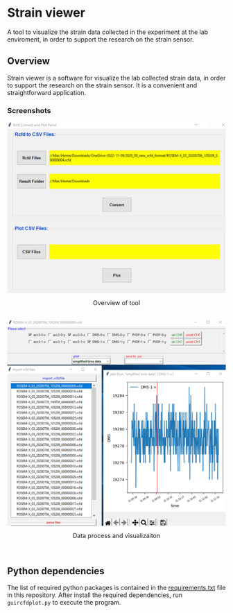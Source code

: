 # Strain viewer

A tool to visualize the strain data collected in the experiment at the lab enviroment, in order to support the research on the strain sensor.

## Overview

Strain viewer is a software for visualize the lab collected strain data, in order to support the research on the strain sensor. It is a convenient and straightforward application.

### Screenshots

<div align = "center">
  <img align = "center" width = "600" src = "/assets/image1.jpg">
<p align = "center">Overview of tool</p> <br>
    <img align = "center" width = "600" src = "/assets/image2.jpg"/>
        <p align = "center"> Data process and visualizaiton</p><br>     
</div>

## Python dependencies

The list of required python packages is contained in the [requirements.txt](requirements.txt) file in this repository. After install the required dependencies, run `guircfdplot.py` to execute the program.
